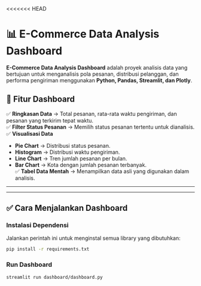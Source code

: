 <<<<<<< HEAD

# 📊 E-Commerce Data Analysis Dashboard

**E-Commerce Data Analysis Dashboard** adalah proyek analisis data yang bertujuan untuk menganalisis pola pesanan, distribusi pelanggan, dan performa pengiriman menggunakan **Python, Pandas, Streamlit, dan Plotly**.

## 📌 Fitur Dashboard

✅ **Ringkasan Data** → Total pesanan, rata-rata waktu pengiriman, dan pesanan yang terkirim tepat waktu.  
✅ **Filter Status Pesanan** → Memilih status pesanan tertentu untuk dianalisis.  
✅ **Visualisasi Data**

- **Pie Chart** → Distribusi status pesanan.
- **Histogram** → Distribusi waktu pengiriman.
- **Line Chart** → Tren jumlah pesanan per bulan.
- **Bar Chart** → Kota dengan jumlah pesanan terbanyak.  
  ✅ **Tabel Data Mentah** → Menampilkan data asli yang digunakan dalam analisis.

---

---

## ✅ Cara Menjalankan Dashboard

### Instalasi Dependensi

Jalankan perintah ini untuk menginstal semua library yang dibutuhkan:

```bash
pip install -r requirements.txt

```

### Run Dashboard

```bash
streamlit run dashboard/dashboard.py

```
